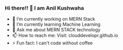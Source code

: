 ### Hi there!! 👋 I am Anil Kushwaha

- 🔭 I’m currently working on MERN Stack
- 🌱 I’m currently learning Machine Learning
- 💬 Ask me about MERN STACK technology
- 📫 How to reach me: Visit: clouddevelopr.github.io
- ⚡ Fun fact: I can't code without coffee
